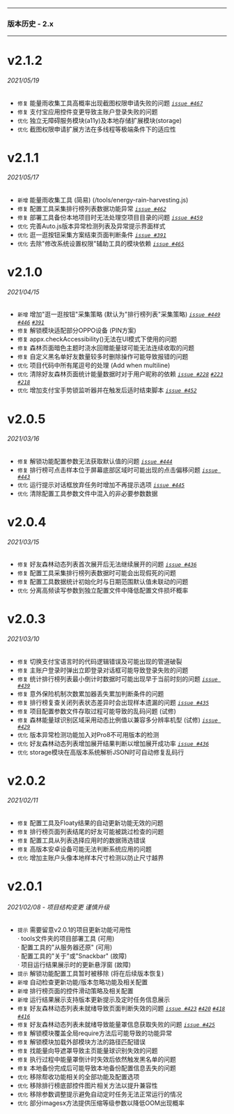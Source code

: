 ******
### 版本历史 - 2.x
******
# v2.1.2
###### 2021/05/19
* `修复` 能量雨收集工具高概率出现截图权限申请失败的问题 _[`issue #467`](https://github.com/SuperMonster003/Ant-Forest/issues/467)_
* `修复` 支付宝应用控件变更导致主账户登录失败的问题
* `优化` 独立无障碍服务模块(a11y)及本地存储扩展模块(storage)
* `优化` 截图权限申请扩展方法在多线程等极端条件下的适应性

# v2.1.1
###### 2021/05/17
* `新增` 能量雨收集工具 (简易) (/tools/energy-rain-harvesting.js)
* `修复` 配置工具采集排行榜列表数据功能异常 _[`issue #462`](https://github.com/SuperMonster003/Ant-Forest/issues/462)_
* `修复` 部署工具备份本地项目时无法处理空项目目录的问题 _[`issue #459`](https://github.com/SuperMonster003/Ant-Forest/issues/459)_
* `优化` 完善Auto.js版本异常检测列表及异常提示界面样式
* `优化` 逛一逛按钮采集方案结束页面判断条件 _[`issue #391`](https://github.com/SuperMonster003/Ant-Forest/issues/391#issuecomment-840679845)_
* `优化` 去除"修改系统设置权限"辅助工具的模块依赖 _[`issue #465`](https://github.com/SuperMonster003/Ant-Forest/issues/465)_

# v2.1.0
###### 2021/04/15
* `新增` 增加"逛一逛按钮"采集策略 (默认为"排行榜列表"采集策略) _[`issue #449`](https://github.com/SuperMonster003/Ant-Forest/issues/449)_ _[`#446`](https://github.com/SuperMonster003/Ant-Forest/issues/446)_ _[`#391`](https://github.com/SuperMonster003/Ant-Forest/issues/391)_
* `修复` 解锁模块适配部分OPPO设备 (PIN方案)
* `修复` appx.checkAccessibility()无法在UI模式下使用的问题
* `修复` 森林页面暗色主题时浇水回赠能量球可能无法连续收取的问题
* `修复` 自定义黑名单好友数量较多时删除操作可能导致报错的问题
* `优化` 项目代码中所有尾逗号的处理 (Add when multiline)
* `优化` 清除好友森林页面统计能量数据时对于用户昵称的依赖 _[`issue #228`](https://github.com/SuperMonster003/Ant-Forest/issues/228)_  _[`#223`](https://github.com/SuperMonster003/Ant-Forest/issues/223)_  _[`#218`](https://github.com/SuperMonster003/Ant-Forest/issues/218)_
* `优化` 增加支付宝手势锁监听器并在触发后适时结束脚本 _[`issue #452`](https://github.com/SuperMonster003/Ant-Forest/issues/452)_

# v2.0.5
###### 2021/03/16
* `修复` 解锁功能配置参数无法获取默认值的问题 _[`issue #444`](https://github.com/SuperMonster003/Ant-Forest/issues/444)_
* `修复` 排行榜可点击样本位于屏幕底部区域时可能出现的点击偏移问题 _[`issue #443`](https://github.com/SuperMonster003/Ant-Forest/issues/443)_
* `优化` 运行提示对话框放弃任务时增加不再提示选项 _[`issue #445`](https://github.com/SuperMonster003/Ant-Forest/issues/445)_
* `优化` 清除配置工具参数文件中混入的非必要参数数据

# v2.0.4
###### 2021/03/15
* `修复` 好友森林动态列表首次展开后无法继续展开的问题 _[`issue #436`](https://github.com/SuperMonster003/Ant-Forest/issues/436)_
* `修复` 配置工具采集排行榜列表数据时可能会出现假死的问题
* `修复` 配置工具数据统计初始化时与日期范围默认值未联动的问题
* `优化` 分离高频读写参数到独立配置文件中降低配置文件损坏概率

# v2.0.3
###### 2021/03/10
* `修复` 切换支付宝语言时的代码逻辑错误及可能出现的管道破裂
* `修复` 主账户登录时弹出立即登录对话框可能导致登录失败的问题
* `修复` 统计排行榜列表最小倒计时数据时可能出现早于当前时刻的问题 _[`issue #439`](https://github.com/SuperMonster003/Ant-Forest/issues/439)_
* `修复` 意外保险机制次数累加器丢失累加判断条件的问题
* `修复` 排行榜复查关闭列表状态差异时会出现样本遗漏的问题 _[`issue #435`](https://github.com/SuperMonster003/Ant-Forest/issues/435)_
* `修复` 项目配置参数文件存取过程可能导致的乱码问题 (试修)
* `修复` 森林能量球识别区域采用动态比例值以兼容多分辨率机型 (试修) _[`issue #429`](https://github.com/SuperMonster003/Ant-Forest/issues/429)_
* `优化` 版本异常检测功能加入对Pro8不可用版本的检测
* `优化` 好友森林动态列表增加展开结果判断以增加展开成功率 _[`issue #436`](https://github.com/SuperMonster003/Ant-Forest/issues/436)_
* `优化` storage模块在高版本系统解析JSON时可自动修复乱码行

# v2.0.2
###### 2021/02/11
* `修复` 配置工具及Floaty结果的自动更新功能无效的问题
* `修复` 排行榜页面列表结尾的好友可能被跳过检查的问题
* `修复` 配置工具从列表选择应用时的数据筛选错误
* `修复` 高版本安卓设备可能无法判断系统应用的问题
* `优化` 增加主账户头像本地样本尺寸检测以防止尺寸越界

# v2.0.1
###### 2021/02/08 - 项目结构变更 谨慎升级
* `提示` 需要留意v2.0.1的项目更新功能可用性  
  · tools文件夹的项目部署工具 (可用)  
  · 配置工具的"从服务器还原" (可用)  
  · 配置工具的"关于"或"Snackbar" (故障)  
  · 项目运行结果展示时的更新悬浮窗 (故障)
* `提示` 解锁功能配置工具暂时被移除 (将在后续版本恢复)
* `新增` 自动检查更新功能/版本忽略功能及相关配置
* `新增` 排行榜页面的控件滑动策略及相关配置
* `新增` 运行结果展示支持版本更新提示及定时任务信息展示
* `修复` 好友森林动态列表未就绪导致页面判断失效的问题 _[`issue #423`](https://github.com/SuperMonster003/Ant-Forest/issues/423)_ _[`#420`](https://github.com/SuperMonster003/Ant-Forest/issues/420)_ _[`#418`](https://github.com/SuperMonster003/Ant-Forest/issues/418)_ _[`#416`](https://github.com/SuperMonster003/Ant-Forest/issues/416)_
* `修复` 好友森林动态列表未就绪导致能量罩信息获取失败的问题 _[`issue #425`](https://github.com/SuperMonster003/Ant-Forest/issues/425)_
* `修复` 解锁模块覆盖全局require方法后可能导致的功能异常
* `修复` 解锁模块加载外部模块方法的路径匹配错误
* `修复` 找能量向导遮罩导致主页能量球识别失效的问题
* `修复` 执行过程中能量罩倒计时失效后依然触发黑名单的问题
* `修复` 本地备份完成后可能导致本地备份配置信息丢失的问题
* `优化` 移除帮收功能相关的全部功能及配置选项
* `优化` 移除排行榜底部控件图片相关方法以提升兼容性
* `优化` 移除参数调整提示避免自动定时任务无法正常运行的情况
* `优化` 部分imagesx方法提供压缩等级参数以降低OOM出现概率
